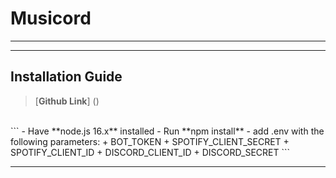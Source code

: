 # Musicord

***

***
## Installation Guide
> [**Github Link**] ()
<br/>
```
    - Have **node.js 16.x** installed
    - Run **npm install**
    - add .env with the following parameters:
        +   BOT_TOKEN
        +   SPOTIFY_CLIENT_SECRET
        +   SPOTIFY_CLIENT_ID
        +   DISCORD_CLIENT_ID
        +   DISCORD_SECRET
 ```


***

